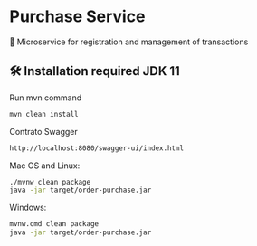 # Purchase Service
📜 Microservice for registration and management of transactions 

## 🛠 Installation required JDK 11

Run mvn command
```sh
mvn clean install
```

Contrato Swagger
```sh
http://localhost:8080/swagger-ui/index.html
```

Mac OS and Linux:
```sh
./mvnw clean package
java -jar target/order-purchase.jar
```

Windows:

```sh
mvnw.cmd clean package
java -jar target/order-purchase.jar
```